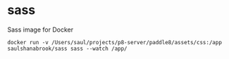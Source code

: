 sass
====

Sass image for Docker


`docker run -v /Users/saul/projects/p8-server/paddle8/assets/css:/app saulshanabrook/sass sass --watch /app/`

